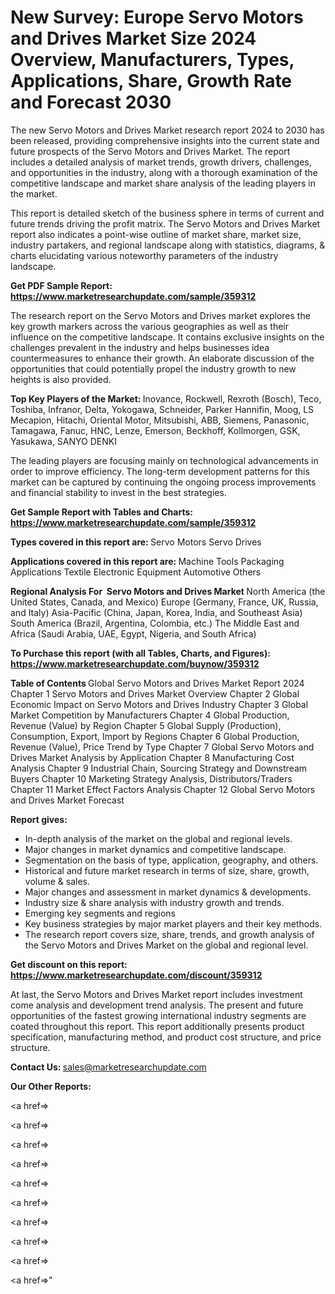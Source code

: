 # New Survey: Europe Servo Motors and Drives Market Size 2024 Overview, Manufacturers, Types, Applications, Share, Growth Rate and Forecast 2030

The new Servo Motors and Drives Market research report 2024 to 2030 has been released, providing comprehensive insights into the current state and future prospects of the Servo Motors and Drives Market. The report includes a detailed analysis of market trends, growth drivers, challenges, and opportunities in the industry, along with a thorough examination of the competitive landscape and market share analysis of the leading players in the market.

This report is detailed sketch of the business sphere in terms of current and future trends driving the profit matrix. The Servo Motors and Drives Market report also indicates a point-wise outline of market share, market size, industry partakers, and regional landscape along with statistics, diagrams, &amp; charts elucidating various noteworthy parameters of the industry landscape.

<strong><b>Get PDF Sample Report: <a href=https://www.marketresearchupdate.com/sample/359312>https://www.marketresearchupdate.com/sample/359312</a></b></strong>

The research report on the Servo Motors and Drives market explores the key growth markers across the various geographies as well as their influence on the competitive landscape. It contains exclusive insights on the challenges prevalent in the industry and helps businesses idea countermeasures to enhance their growth. An elaborate discussion of the opportunities that could potentially propel the industry growth to new heights is also provided.

<strong><b>Top Key Players of the Market:
</b></strong>Inovance, Rockwell, Rexroth (Bosch), Teco, Toshiba, Infranor, Delta, Yokogawa, Schneider, Parker Hannifin, Moog, LS Mecapion, Hitachi, Oriental Motor, Mitsubishi, ABB, Siemens, Panasonic, Tamagawa, Fanuc, HNC, Lenze, Emerson, Beckhoff, Kollmorgen, GSK, Yasukawa, SANYO DENKI<strong><b>
</b></strong>

The leading players are focusing mainly on technological advancements in order to improve efficiency. The long-term development patterns for this market can be captured by continuing the ongoing process improvements and financial stability to invest in the best strategies.

<strong><b>Get Sample Report with Tables and Charts: <a href=https://www.marketresearchupdate.com/sample/359312>https://www.marketresearchupdate.com/sample/359312</a></b></strong>

<strong><b>Types covered in this report are:
</b></strong>Servo Motors
Servo Drives<strong><b>
</b></strong>

<strong><b>Applications covered in this report are:
</b></strong>Machine Tools
Packaging Applications
Textile
Electronic Equipment
Automotive
Others<strong><b>
</b></strong>

<strong><b>Regional Analysis For  Servo Motors and Drives Market</b></strong><strong><b>
</b></strong>North America (the United States, Canada, and Mexico)
Europe (Germany, France, UK, Russia, and Italy)
Asia-Pacific (China, Japan, Korea, India, and Southeast Asia)
South America (Brazil, Argentina, Colombia, etc.)
The Middle East and Africa (Saudi Arabia, UAE, Egypt, Nigeria, and South Africa)

<strong><b>To Purchase this report (with all Tables, Charts, and Figures): <a href=https://www.marketresearchupdate.com/buynow/359312>https://www.marketresearchupdate.com/buynow/359312</a></b></strong>

<strong><b>Table of Contents</b></strong><strong><b>
</b></strong>Global Servo Motors and Drives Market Report 2024
Chapter 1 Servo Motors and Drives Market Overview
Chapter 2 Global Economic Impact on Servo Motors and Drives Industry
Chapter 3 Global Market Competition by Manufacturers
Chapter 4 Global Production, Revenue (Value) by Region
Chapter 5 Global Supply (Production), Consumption, Export, Import by Regions
Chapter 6 Global Production, Revenue (Value), Price Trend by Type
Chapter 7 Global Servo Motors and Drives Market Analysis by Application
Chapter 8 Manufacturing Cost Analysis
Chapter 9 Industrial Chain, Sourcing Strategy and Downstream Buyers
Chapter 10 Marketing Strategy Analysis, Distributors/Traders
Chapter 11 Market Effect Factors Analysis
Chapter 12 Global Servo Motors and Drives Market Forecast

<strong><b>Report gives:</b></strong>

- In-depth analysis of the market on the global and regional levels.
- Major changes in market dynamics and competitive landscape.
- Segmentation on the basis of type, application, geography, and others.
- Historical and future market research in terms of size, share, growth, volume &amp; sales.
- Major changes and assessment in market dynamics &amp; developments.
- Industry size &amp; share analysis with industry growth and trends.
- Emerging key segments and regions
- Key business strategies by major market players and their key methods.
- The research report covers size, share, trends, and growth analysis of the Servo Motors and Drives Market on the global and regional level.

<strong><b>Get discount on this report: <a href=https://www.marketresearchupdate.com/discount/359312>https://www.marketresearchupdate.com/discount/359312</a></b></strong>

At last, the Servo Motors and Drives Market report includes investment come analysis and development trend analysis. The present and future opportunities of the fastest growing international industry segments are coated throughout this report. This report additionally presents product specification, manufacturing method, and product cost structure, and price structure.

<strong><b>Contact Us:
</b></strong>sales@marketresearchupdate.com

<strong>Our Other Reports:</strong>

<a href=></a>

<a href=></a>

<a href=></a>

<a href=></a>

<a href=></a>

<a href=></a>

<a href=></a>

<a href=></a>

<a href=></a>

<a href=></a>"
